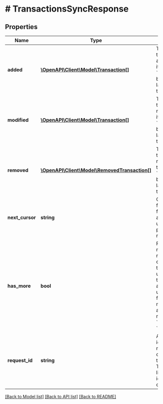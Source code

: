 # # TransactionsSyncResponse

## Properties

Name | Type | Description | Notes
------------ | ------------- | ------------- | -------------
**added** | [**\OpenAPI\Client\Model\Transaction[]**](Transaction.md) | Transactions that have been added to the item since &#x60;cursor&#x60; ordered by ascending last modified time. |
**modified** | [**\OpenAPI\Client\Model\Transaction[]**](Transaction.md) | Transactions that have been modified on the item since &#x60;cursor&#x60; ordered by ascending last modified time. |
**removed** | [**\OpenAPI\Client\Model\RemovedTransaction[]**](RemovedTransaction.md) | Transactions that have been removed from the item since &#x60;cursor&#x60; ordered by ascending last modified time. |
**next_cursor** | **string** | Cursor used for fetching any future updates after the latest update provided in this response. |
**has_more** | **bool** | Represents if more than requested count of transaction updates exist. If true, the additional updates can be fetched by making an additional request with &#x60;cursor&#x60; set to &#x60;next_cursor&#x60;. |
**request_id** | **string** | A unique identifier for the request, which can be used for troubleshooting. This identifier, like all Plaid identifiers, is case sensitive. |

[[Back to Model list]](../../README.md#models) [[Back to API list]](../../README.md#endpoints) [[Back to README]](../../README.md)

